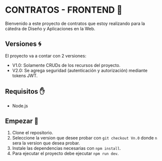 # CONTRATOS - FRONTEND 📝
Bienvenido a este proyecto de contratos que estoy realizando para la cátedra de Diseño y Aplicaciones en la Web.

## Versiones 🌀
El proyecto va a contar con 2 versiones:
- V1.0: Solamente CRUDs de los recursos del proyecto.
- V2.0: Se agrega seguridad (autenticación y autorización) mediante tokens JWT.

## Requisitos ✋
- Node.js
  
## Empezar 🚀
1. Clone el repositorio.
2. Seleccione la version que desee probar con `git checkout Vn.0` donde `n` sera la version que desea probar.
3. Instale las dependencias necesarias con `npm install`.
4. Para ejecutar el proyecto debe ejecutar `npm run dev`.